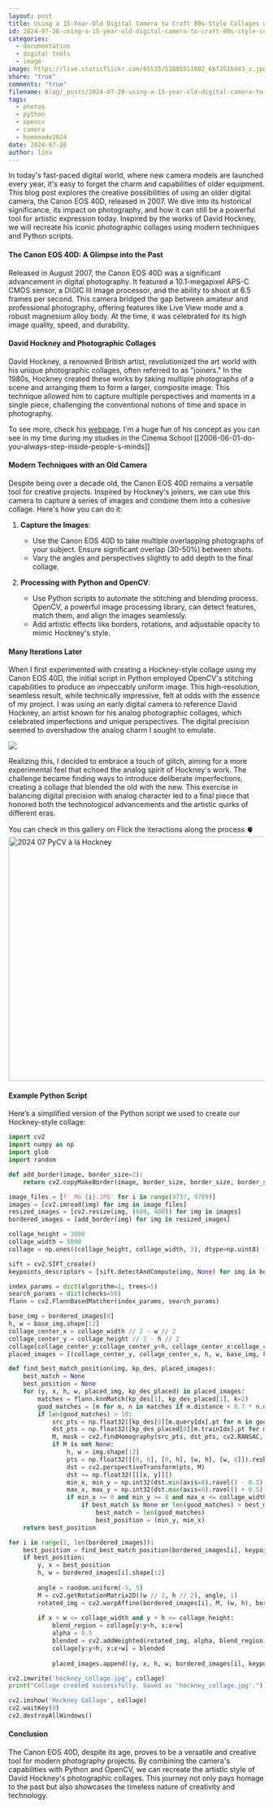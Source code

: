 ```yaml
---
layout: post
title: Using a 15-Year-Old Digital Camera to Craft 80s-Style Collages with Modern Computer Vision Code
id: 2024-07-28-using-a-15-year-old-digital-camera-to-craft-80s-style-collages-with-modern-computer-vision-code.md
categories:
  - documentation
  - digital tools
  - image
image: https://live.staticflickr.com/65535/53885511802_6bf251bd43_z.jpg
share: "true"
comments: "true"
filename: Blog/_posts/2024-07-28-using-a-15-year-old-digital-camera-to-craft-80s-style-collages-with-modern-computer-vision-code.md
tags:
  - photos
  - python
  - opencv
  - camera
  - homemade2024
date: 2024-07-28
author: lina
---
```


In today's fast-paced digital world, where new camera models are launched every year, it's easy to forget the charm and capabilities of older equipment. This blog post explores the creative possibilities of using an older digital camera, the Canon EOS 40D, released in 2007. We dive into its historical significance, its impact on photography, and how it can still be a powerful tool for artistic expression today. Inspired by the works of David Hockney, we will recreate his iconic photographic collages using modern techniques and Python scripts.

#### The Canon EOS 40D: A Glimpse into the Past

Released in August 2007, the Canon EOS 40D was a significant advancement in digital photography. It featured a 10.1-megapixel APS-C CMOS sensor, a DIGIC III image processor, and the ability to shoot at 6.5 frames per second. This camera bridged the gap between amateur and professional photography, offering features like Live View mode and a robust magnesium alloy body. At the time, it was celebrated for its high image quality, speed, and durability.

#### David Hockney and Photographic Collages

David Hockney, a renowned British artist, revolutionized the art world with his unique photographic collages, often referred to as "joiners." In the 1980s, Hockney created these works by taking multiple photographs of a scene and arranging them to form a larger, composite image. This technique allowed him to capture multiple perspectives and moments in a single piece, challenging the conventional notions of time and space in photography.

To see more, check his [webpage](https://www.hockney.com/works/photos/photographic-collages).
I'm a huge fun of his concept as you can see in my time during my studies in the Cinema School [[2006-06-01-do-you-always-step-inside-people-s-minds]]
#### Modern Techniques with an Old Camera

Despite being over a decade old, the Canon EOS 40D remains a versatile tool for creative projects. Inspired by Hockney's joiners, we can use this camera to capture a series of images and combine them into a cohesive collage. Here's how you can do it:

1. **Capture the Images**:
    - Use the Canon EOS 40D to take multiple overlapping photographs of your subject. Ensure significant overlap (30-50%) between shots.
    - Vary the angles and perspectives slightly to add depth to the final collage.

2. **Processing with Python and OpenCV**:
    - Use Python scripts to automate the stitching and blending process. OpenCV, a powerful image processing library, can detect features, match them, and align the images seamlessly.
    - Add artistic effects like borders, rotations, and adjustable opacity to mimic Hockney's style.

#### Many Iterations Later

When I first experimented with creating a Hockney-style collage using my Canon EOS 40D, the initial script in Python employed OpenCV's stitching capabilities to produce an impeccably uniform image. This high-resolution, seamless result, while technically impressive, felt at odds with the essence of my project. I was using an early digital camera to reference David Hockney, an artist known for his analog photographic collages, which celebrated imperfections and unique perspectives. The digital precision seemed to overshadow the analog charm I sought to emulate.

<img src="https://live.staticflickr.com/65535/53886765454_ff0d4bcea1_z.jpg" />

Realizing this, I decided to embrace a touch of glitch, aiming for a more experimental feel that echoed the analog spirit of Hockney's work. The challenge became finding ways to introduce deliberate imperfections, creating a collage that blended the old with the new. This exercise in balancing digital precision with analog character led to a final piece that honored both the technological advancements and the artistic quirks of different eras.

You can check in this gallery on Flick the iteractions along the process 🫀
<a data-flickr-embed="true" href="https://www.flickr.com/photos/200845412@N02/albums/72177720319181700" title="2024 07 PyCV à lá Hockney"><img src="https://live.staticflickr.com/65535/53885511802_6bf251bd43_z.jpg" width="640" height="480" alt="2024 07 PyCV à lá Hockney"/></a><script async src="//embedr.flickr.com/assets/client-code.js" charset="utf-8"></script>

#### Example Python Script

Here’s a simplified version of the Python script we used to create our Hockney-style collage:

```python
import cv2
import numpy as np
import glob
import random

def add_border(image, border_size=2):
    return cv2.copyMakeBorder(image, border_size, border_size, border_size, border_size, cv2.BORDER_CONSTANT, value=[255, 255, 255])

image_files = [f'_MG_{i}.JPG' for i in range(9737, 9789)]
images = [cv2.imread(img) for img in image_files]
resized_images = [cv2.resize(img, (600, 400)) for img in images]
bordered_images = [add_border(img) for img in resized_images]

collage_height = 3000
collage_width = 5000
collage = np.ones((collage_height, collage_width, 3), dtype=np.uint8) * 255

sift = cv2.SIFT_create()
keypoints_descriptors = [sift.detectAndCompute(img, None) for img in bordered_images]

index_params = dict(algorithm=1, trees=5)
search_params = dict(checks=50)
flann = cv2.FlannBasedMatcher(index_params, search_params)

base_img = bordered_images[0]
h, w = base_img.shape[:2]
collage_center_x = collage_width // 2 - w // 2
collage_center_y = collage_height // 2 - h // 2
collage[collage_center_y:collage_center_y+h, collage_center_x:collage_center_x+w] = base_img
placed_images = [(collage_center_y, collage_center_x, h, w, base_img, keypoints_descriptors[0])]

def find_best_match_position(img, kp_des, placed_images):
    best_match = None
    best_position = None
    for (y, x, h, w, placed_img, kp_des_placed) in placed_images:
        matches = flann.knnMatch(kp_des[1], kp_des_placed[1], k=2)
        good_matches = [m for m, n in matches if m.distance < 0.7 * n.distance]
        if len(good_matches) > 10:
            src_pts = np.float32([kp_des[0][m.queryIdx].pt for m in good_matches]).reshape(-1, 1, 2)
            dst_pts = np.float32([kp_des_placed[0][m.trainIdx].pt for m in good_matches]).reshape(-1, 1, 2)
            M, mask = cv2.findHomography(src_pts, dst_pts, cv2.RANSAC, 5.0)
            if M is not None:
                h, w = img.shape[:2]
                pts = np.float32([[0, 0], [0, h], [w, h], [w, 0]]).reshape(-1, 1, 2)
                dst = cv2.perspectiveTransform(pts, M)
                dst += np.float32([[[x, y]]])
                min_x, min_y = np.int32(dst.min(axis=0).ravel() - 0.5)
                max_x, max_y = np.int32(dst.max(axis=0).ravel() + 0.5)
                if min_x >= 0 and min_y >= 0 and max_x <= collage_width and max_y <= collage_height:
                    if best_match is None or len(good_matches) > best_match:
                        best_match = len(good_matches)
                        best_position = (min_y, min_x)
    return best_position

for i in range(1, len(bordered_images)):
    best_position = find_best_match_position(bordered_images[i], keypoints_descriptors[i], placed_images)
    if best_position:
        y, x = best_position
        h, w = bordered_images[i].shape[:2]
        
        angle = random.uniform(-5, 5)
        M = cv2.getRotationMatrix2D((w // 2, h // 2), angle, 1)
        rotated_img = cv2.warpAffine(bordered_images[i], M, (w, h), borderValue=(255, 255, 255))
        
        if x + w <= collage_width and y + h <= collage_height:
            blend_region = collage[y:y+h, x:x+w]
            alpha = 0.5
            blended = cv2.addWeighted(rotated_img, alpha, blend_region, 1 - alpha, 0)
            collage[y:y+h, x:x+w] = blended
        
            placed_images.append((y, x, h, w, bordered_images[i], keypoints_descriptors[i]))

cv2.imwrite('hockney_collage.jpg', collage)
print("Collage created successfully. Saved as 'hockney_collage.jpg'.")

cv2.imshow('Hockney Collage', collage)
cv2.waitKey(0)
cv2.destroyAllWindows()

```

#### Conclusion

The Canon EOS 40D, despite its age, proves to be a versatile and creative tool for modern photography projects. By combining the camera's capabilities with Python and OpenCV, we can recreate the artistic style of David Hockney's photographic collages. This journey not only pays homage to the past but also showcases the timeless nature of creativity and technology.
